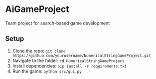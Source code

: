 # AiGameProject
Team project for search-based game development
## Setup
1. Clone the repo: `git clone https://github.com/yourusername/NumericalStringGameProject.git`
2. Navigate to the folder: `cd NumericalStringGameProject`
3. Install dependencies: `pip install -r requirements.txt`
4. Run the game: `python src/gui.py`
